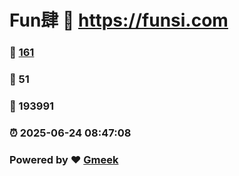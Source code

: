 # Fun肆 :link: https://funsi.com 
### :page_facing_up: [161](https://funsi.com/tag.html) 
### :speech_balloon: 51 
### :hibiscus: 193991 
### :alarm_clock: 2025-06-24 08:47:08 
### Powered by :heart: [Gmeek](https://github.com/Meekdai/Gmeek)
